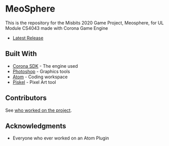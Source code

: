 # MeoSphere

This is the repository for the Misbits 2020 Game Project, Meosphere, for UL Module CS4043 made with Corona Game Engine

- [Latest Release](https://github.com/TomC17/Misbits-2D-Game-Project/releases/latest)

## Built With

- [Corona SDK](https://coronalabs.com/) - The engine used
- [Photoshop](https://www.adobe.com/ie/products/photoshop.html) - Graphics tools
- [Atom](https://atom.io/) - Coding workspace
- [Piskel](https://www.piskelapp.com/) - Pixel Art tool

## Contributors

See [who worked on the project](https://github.com/TomC17/Misbits-2D-Game-Project/contributors).

## Acknowledgments

- Everyone who ever worked on an Atom Plugin
